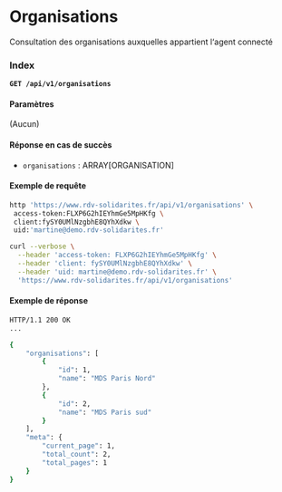# Organisations

Consultation des organisations auxquelles appartient l‘agent connecté

### Index

**`GET /api/v1/organisations`**

#### Paramètres

\(Aucun\)

#### Réponse en cas de succès

* `organisations` : ARRAY\[ORGANISATION\]

#### Exemple de requête

```bash
http 'https://www.rdv-solidarites.fr/api/v1/organisations' \
 access-token:FLXP6G2hIEYhmGe5MpHKfg \
 client:fySY0UMlNzgbhE8QYhXdkw \
 uid:'martine@demo.rdv-solidarites.fr'
```

```bash
curl --verbose \
  --header 'access-token: FLXP6G2hIEYhmGe5MpHKfg' \
  --header 'client: fySY0UMlNzgbhE8QYhXdkw' \
  --header 'uid: martine@demo.rdv-solidarites.fr' \
  'https://www.rdv-solidarites.fr/api/v1/organisations'
```

#### Exemple de réponse

```bash
HTTP/1.1 200 OK
...

{
    "organisations": [
        {
            "id": 1,
            "name": "MDS Paris Nord"
        },
        {
            "id": 2,
            "name": "MDS Paris sud"
        }
    ],
    "meta": {
        "current_page": 1,
        "total_count": 2,
        "total_pages": 1
    }
}
```

### 

